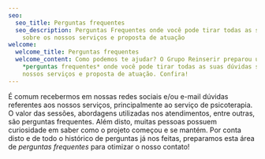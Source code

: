 ```yaml
---
seo:
  seo_title: Perguntas frequentes
  seo_description: Perguntas Frequentes onde você pode tirar todas as suas dúvidas
    sobre os nossos serviços e proposta de atuação
welcome:
  welcome_title: Perguntas frequentes
  welcome_content: Como podemos te ajudar? O Grupo Reinserir preparou uma área de
    *perguntas frequentes* onde você pode tirar todas as suas dúvidas sobre os
    nossos serviços e proposta de atuação. Confira!
---
```

É comum recebermos em nossas redes sociais e/ou e-mail dúvidas referentes aos nossos serviços, principalmente ao serviço de psicoterapia. O valor das sessões, abordagens utilizadas nos atendimentos, entre outras, são perguntas frequentes. Além disto, muitas pessoas possuem curiosidade em saber como o projeto começou e se mantém. Por conta disto e de todo o histórico de perguntas já nos feitas, preparamos esta área de *perguntas frequentes* para otimizar o nosso contato!